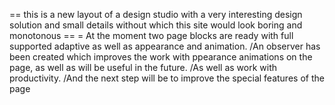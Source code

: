 == this is a new layout of a design studio with a very interesting design solution and small details without which this site would look boring and monotonous ==
= At the moment two page blocks are ready with full supported adaptive as well as appearance and animation. 
        /An observer has been created which improves the work with ppearance animations on the page, as well as will be useful in the future. 
        /As well as work with productivity. 
        /And the next step will be to improve the special features of the page
